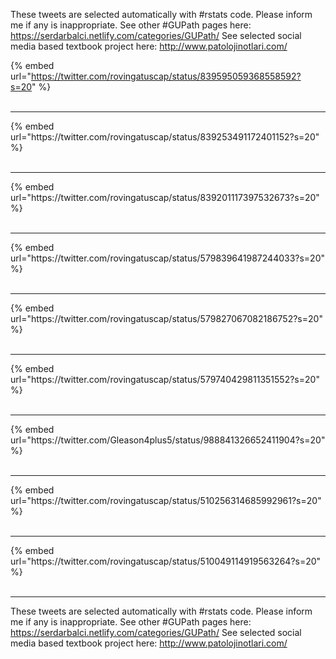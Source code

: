 

These tweets are selected automatically with #rstats code. Please inform me if any is inappropriate.
See other #GUPath pages here: https://serdarbalci.netlify.com/categories/GUPath/ 
See selected social media based textbook project here: http://www.patolojinotlari.com/

{% embed url="https://twitter.com/rovingatuscap/status/839595059368558592?s=20" %}<br>
<br>
<hr>
{% embed url="https://twitter.com/rovingatuscap/status/839253491172401152?s=20" %}<br>
<br>
<hr>
{% embed url="https://twitter.com/rovingatuscap/status/839201117397532673?s=20" %}<br>
<br>
<hr>
{% embed url="https://twitter.com/rovingatuscap/status/579839641987244033?s=20" %}<br>
<br>
<hr>
{% embed url="https://twitter.com/rovingatuscap/status/579827067082186752?s=20" %}<br>
<br>
<hr>
{% embed url="https://twitter.com/rovingatuscap/status/579740429811351552?s=20" %}<br>
<br>
<hr>
{% embed url="https://twitter.com/Gleason4plus5/status/988841326652411904?s=20" %}<br>
<br>
<hr>
{% embed url="https://twitter.com/rovingatuscap/status/510256314685992961?s=20" %}<br>
<br>
<hr>
{% embed url="https://twitter.com/rovingatuscap/status/510049114919563264?s=20" %}<br>
<br>
<hr>


These tweets are selected automatically with #rstats code. Please inform me if any is inappropriate.
See other #GUPath pages here: https://serdarbalci.netlify.com/categories/GUPath/ 
See selected social media based textbook project here: http://www.patolojinotlari.com/

